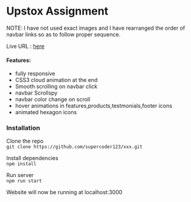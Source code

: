 # Upstox Assignment

NOTE: I have not used exact images and I have rearranged the order of navbar links so as to follow proper sequence.

Live URL : [here](https://supercoder123.github.io/xxx/)

#### Features:

- fully responsive
- CSS3 cloud animation at the end
- Smooth scrolling on navbar click
- navbar Scrollspy
- navbar color change on scroll
- hover animations in features,products,testmonials,footer icons
- animated hexagon icons

### Installation

Clone the repo  
`git clone https://github.com/supercoder123/xxx.git`

Install dependencies  
`npm install`

Run server  
`npm run start`

Website will now be running at localhost:3000
